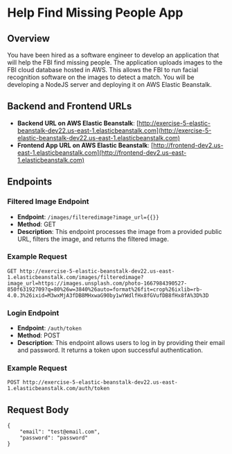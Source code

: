 # Help Find Missing People App

## Overview

You have been hired as a software engineer to develop an application that will help the FBI find missing people. The application uploads images to the FBI cloud database hosted in AWS. This allows the FBI to run facial recognition software on the images to detect a match. You will be developing a NodeJS server and deploying it on AWS Elastic Beanstalk.

## Backend and Frontend URLs

- **Backend URL on AWS Elastic Beanstalk**: [http://exercise-5-elastic-beanstalk-dev22.us-east-1.elasticbeanstalk.com](http://exercise-5-elastic-beanstalk-dev22.us-east-1.elasticbeanstalk.com)
- **Frontend App URL on AWS Elastic Beanstalk**: [http://frontend-dev2.us-east-1.elasticbeanstalk.com](http://frontend-dev2.us-east-1.elasticbeanstalk.com)

## Endpoints

### Filtered Image Endpoint

- **Endpoint**: `/images/filteredimage?image_url={{}}`
- **Method**: GET
- **Description**: This endpoint processes the image from a provided public URL, filters the image, and returns the filtered image.

### Example Request

```http
GET http://exercise-5-elastic-beanstalk-dev22.us-east-1.elasticbeanstalk.com/images/filteredimage?image_url=https://images.unsplash.com/photo-1667984390527-850f63192709?q=80%26w=3840%26auto=format%26fit=crop%26ixlib=rb-4.0.3%26ixid=M3wxMjA3fDB8MHxwaG90by1wYWdlfHx8fGVufDB8fHx8fA%3D%3D
```

### Login Endpoint

- **Endpoint**: `/auth/token`
- **Method**: POST
- **Description**: This endpoint allows users to log in by providing their email and password. It returns a token upon successful authentication.

### Example Request

```
POST http://exercise-5-elastic-beanstalk-dev22.us-east-1.elasticbeanstalk.com/auth/token

```

## Request Body

```
{
    "email": "test@email.com",
    "password": "password"
}

```
